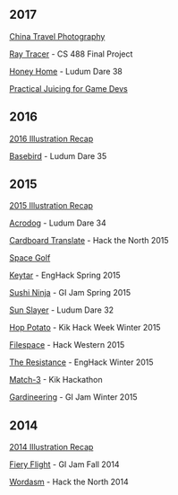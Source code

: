 ## 2017

[China Travel Photography](https://photos.app.goo.gl/8hOHkYHpICtKISaG3)

[Ray Tracer](http://dvdfu.net/cs488-project/) - CS 488 Final Project

[Honey Home](https://dvdfu.itch.io/honey-home) - Ludum Dare 38

[Practical Juicing for Game Devs](https://medium.com/@dvdfu/practical-juicing-for-game-devs-efe9b06c246b)

## 2016

[2016 Illustration Recap](https://twitter.com/i/moments/874329318020845569)

[Basebird](https://dvdfu.itch.io/basebird) - Ludum Dare 35

## 2015

[2015 Illustration Recap](https://twitter.com/i/moments/874336096083222528)

[Acrodog](https://dvdfu.itch.io/acrodog) - Ludum Dare 34

[Cardboard Translate](https://github.com/angelgao/CardboardTranslate) - Hack the North 2015

[Space Golf](https://github.com/dvdfu/space-golf)

[Keytar](https://github.com/andyzg/keytar) - EngHack Spring 2015

[Sushi Ninja](https://github.com/dvdfu/sushi-ninja) - GI Jam Spring 2015

[Sun Slayer](http://dvdfu.itch.io/sun-slayer) - Ludum Dare 32

[Hop Potato](http://dvdfu.itch.io/hop-potato) - Kik Hack Week Winter 2015

[Filespace](https://github.com/BlakeBrown/infinitefilespace) - Hack Western 2015

[The Resistance](https://github.com/dvdfu/resistance-web) - EngHack Winter 2015

[Match-3](https://github.com/dvdfu/match-3) - Kik Hackathon

[Gardineering](https://github.com/dvdfu/winter-gi-jam) - GI Jam Winter 2015

## 2014

[2014 Illustration Recap](https://twitter.com/i/moments/874336644777865216)

[Fiery Flight](https://github.com/dvdfu/fiery-flight) - GI Jam Fall 2014

[Wordasm](https://github.com/Nosajool/Wordasm) - Hack the North 2014
